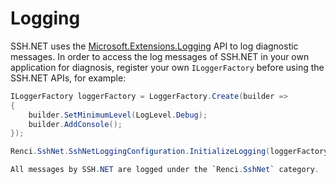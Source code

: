Logging
=================

SSH.NET uses the [Microsoft.Extensions.Logging](https://learn.microsoft.com/dotnet/core/extensions/logging) API to log diagnostic messages. In order to access the log messages of SSH.NET in your own application for diagnosis, register your own `ILoggerFactory` before using the SSH.NET APIs, for example:

```cs
ILoggerFactory loggerFactory = LoggerFactory.Create(builder =>
{
    builder.SetMinimumLevel(LogLevel.Debug);
    builder.AddConsole();
});

Renci.SshNet.SshNetLoggingConfiguration.InitializeLogging(loggerFactory);

All messages by SSH.NET are logged under the `Renci.SshNet` category.
